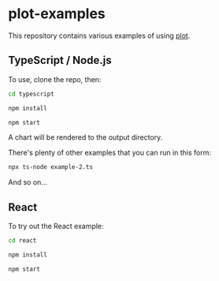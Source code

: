 # plot-examples

This repository contains various examples of using [plot](https://www.npmjs.com/package/plot).

## TypeScript / Node.js

To use, clone the repo, then:

```bash
cd typescript

npm install

npm start
```

A chart will be rendered to the output directory.

There's plenty of other examples that you can run in this form:

```bash
npx ts-node example-2.ts
```

And so on...

## React

To try out the React example:

```bash
cd react

npm install

npm start
```